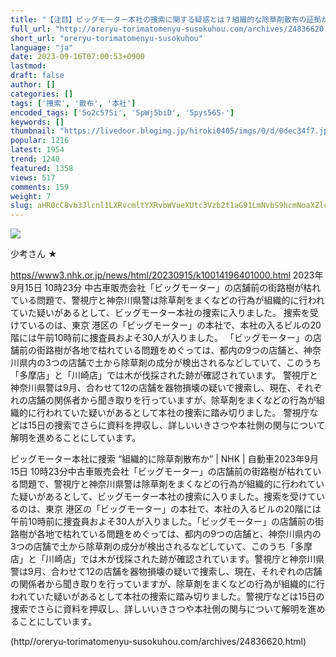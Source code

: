 ```yaml
---
title: "【注目】ビッグモーター本社の捜索に関する疑惑とは？組織的な除草剤散布の証拠が浮上か？ "
full_url: "http://oreryu-torimatomenyu-susokuhou.com/archives/24836620.html"
short_url: "oreryu-torimatomenyu-susokuhou"
language: "ja"
date: 2023-09-16T07:00:53+0900
lastmod: 
draft: false
author: []
categories: []
tags: ['捜索', '散布', '本社']
encoded_tags: ['5o2c57Si', '5pWj5biD', '5pys56S-']
keywords: []
thumbnail: "https://livedoor.blogimg.jp/hiroki0405/imgs/0/d/0dec34f7.jpg"
popular: 1216
latest: 1954
trend: 1240
featured: 1358
views: 517
comments: 159
weight: 7
slug: aHR0cC8vb3Jlcnl1LXRvcmltYXRvbWVueXUtc3Vzb2t1aG91LmNvbS9hcmNoaXZlcy8yNDgzNjYyMC5odG1s
---
```


![](https://livedoor.blogimg.jp/hiroki0405/imgs/0/d/0dec34f7.jpg)

<div><p>少考さん ★ </p> <a target='_blank' href='https//www3.nhk.or.jp/news/html/20230915/k10014196401000.html'>https//www3.nhk.or.jp/news/html/20230915/k10014196401000.html</a> 2023年9月15日 10時23分 中古車販売会社「ビッグモーター」の店舗前の街路樹が枯れている問題で、警視庁と神奈川県警は除草剤をまくなどの行為が組織的に行われていた疑いがあるとして、ビッグモーター本社の捜索に入りました。 捜索を受けているのは、東京 港区の「ビッグモーター」の本社で、本社の入るビルの20階には午前10時前に捜査員およそ30人が入りました。 「ビッグモーター」の店舗前の街路樹が各地で枯れている問題をめぐっては、都内の9つの店舗と、神奈川県内の3つの店舗で土から除草剤の成分が検出されるなどしていて、このうち「多摩店」と「川崎店」では木が伐採された跡が確認されています。 警視庁と神奈川県警は9月、合わせて12の店舗を器物損壊の疑いで捜索し、現在、それぞれの店舗の関係者から聞き取りを行っていますが、除草剤をまくなどの行為が組織的に行われていた疑いがあるとして本社の捜索に踏み切りました。 警視庁などは15日の捜索でさらに資料を押収し、詳しいいきさつや本社側の関与について解明を進めることにしています。 <p>ビッグモーター本社に捜索 “組織的に除草剤散布か” | NHK | 自動車2023年9月15日 10時23分中古車販売会社「ビッグモーター」の店舗前の街路樹が枯れている問題で、警視庁と神奈川県警は除草剤をまくなどの行為が組織的に行われていた疑いがあるとして、ビッグモーター本社の捜索に入りました。捜索を受けているのは、東京 港区の「ビッグモーター」の本社で、本社の入るビルの20階には午前10時前に捜査員およそ30人が入りました。「ビッグモーター」の店舗前の街路樹が各地で枯れている問題をめぐっては、都内の9つの店舗と、神奈川県内の3つの店舗で土から除草剤の成分が検出されるなどしていて、このうち「多摩店」と「川崎店」では木が伐採された跡が確認されています。警視庁と神奈川県警は9月、合わせて12の店舗を器物損壊の疑いで捜索し、現在、それぞれの店舗の関係者から聞き取りを行っていますが、除草剤をまくなどの行為が組織的に行われていた疑いがあるとして本社の捜索に踏み切りました。警視庁などは15日の捜索でさらに資料を押収し、詳しいいきさつや本社側の関与について解明を進めることにしています。</p></div>

(http//oreryu-torimatomenyu-susokuhou.com/archives/24836620.html)
